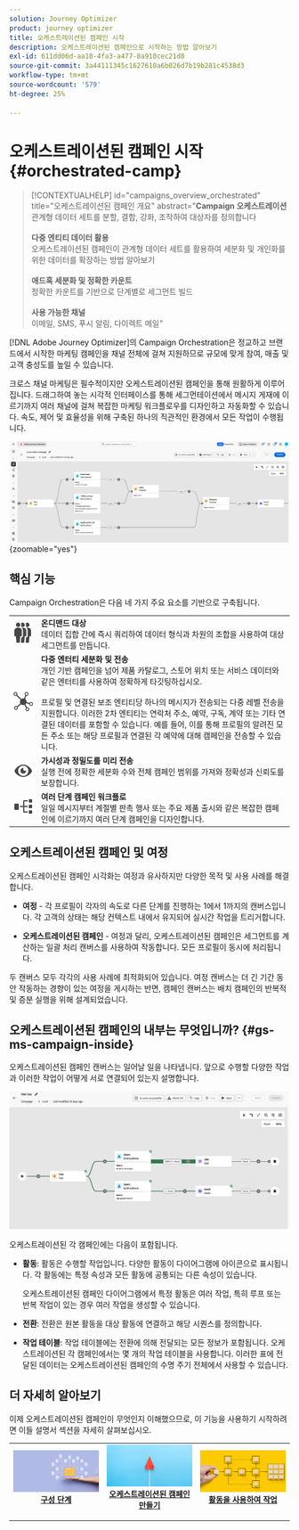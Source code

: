```yaml
---
solution: Journey Optimizer
product: journey optimizer
title: 오케스트레이션된 캠페인 시작
description: 오케스트레이션된 캠페인으로 시작하는 방법 알아보기
exl-id: 611dd06d-aa18-4fa3-a477-8a910cec21d8
source-git-commit: 3a44111345c1627610a6b026d7b19b281c4538d3
workflow-type: tm+mt
source-wordcount: '579'
ht-degree: 25%

---
```



# 오케스트레이션된 캠페인 시작 {#orchestrated-camp}

>[!CONTEXTUALHELP]
>id="campaigns_overview_orchestrated"
>title="오케스트레이션된 캠페인 개요"
>abstract="<b>Campaign 오케스트레이션</b><br/>관계형 데이터 세트를 분할, 결합, 강화, 조작하여 대상자를 정의합니다<br/><br/> <b>다중 엔티티 데이터 활용</b><br/>오케스트레이션된 캠페인이 관계형 데이터 세트를 활용하여 세분화 및 개인화를 위한 데이터를 확장하는 방법 알아보기<br/><br/><b>애드혹 세분화 및 정확한 카운트</b><br/>정확한 카운트를 기반으로 단계별로 세그먼트 빌드<br/><br/><b>사용 가능한 채널</b><br/>이메일, SMS, 푸시 알림, 다이렉트 메일"

[!DNL Adobe Journey Optimizer]의 Campaign Orchestration은 정교하고 브랜드에서 시작한 마케팅 캠페인을 채널 전체에 걸쳐 지원하므로 규모에 맞게 참여, 매출 및 고객 충성도를 높일 수 있습니다.

크로스 채널 마케팅은 필수적이지만 오케스트레이션된 캠페인을 통해 원활하게 이루어집니다. 드래그하여 놓는 시각적 인터페이스를 통해 세그먼테이션에서 메시지 게재에 이르기까지 여러 채널에 걸쳐 복잡한 마케팅 워크플로우를 디자인하고 자동화할 수 있습니다. 속도, 제어 및 효율성을 위해 구축된 하나의 직관적인 환경에서 모든 작업이 수행됩니다.

![](assets/canvas-example-diagram.png){zoomable="yes"}

## 핵심 기능

Campaign Orchestration은 다음 네 가지 주요 요소를 기반으로 구축됩니다.

<table style="table-layout:auto">
<tr style="border: 0;">
<td><img alt="온디맨드 대상" src="assets/do-not-localize/icon-audience.svg" width="150px"></a></td><td><b>온디맨드 대상</b><br/>데이터 집합 간에 즉시 쿼리하여 데이터 형식과 차원의 조합을 사용하여 대상 세그먼트를 만듭니다.</td></tr>
<tr style="border: 0;">
<td><img alt="다중 엔티티 세그멘테이션 및 전송" src="assets/do-not-localize/icon-entity.svg" width="150px"></a></td><td><b>다중 엔터티 세분화 및 전송</b><br/>개인 기반 캠페인을 넘어 제품 카탈로그, 스토어 위치 또는 서비스 데이터와 같은 엔터티를 사용하여 정확하게 타깃팅하십시오.<br/><br/>
프로필 및 연결된 보조 엔티티당 하나의 메시지가 전송되는 다중 레벨 전송을 지원합니다. 이러한 2차 엔티티는 연락처 주소, 예약, 구독, 계약 또는 기타 연결된 데이터를 포함할 수 있습니다. 예를 들어, 이를 통해 프로필의 알려진 모든 주소 또는 해당 프로필과 연결된 각 예약에 대해 캠페인을 전송할 수 있습니다.</td></tr>
<tr style="border: 0;">
<td><img alt="사전 전송 가시성 및 정밀도" src="assets/do-not-localize/icon-visibility.svg" width="150px"></a></td><td><b>가시성과 정밀도를 미리 전송</b><br/>실행 전에 정확한 세분화 수와 전체 캠페인 범위를 가져와 정확성과 신뢰도를 보장합니다.</td></tr>
<tr style="border: 0;">
<td><img alt="여러 단계 캠페인 워크플로" src="assets/do-not-localize/icon-multistep.svg" width="150px"></a></td><td><b>여러 단계 캠페인 워크플로</b><br/>일일 메시지부터 계절별 판촉 행사 또는 주요 제품 출시와 같은 복잡한 캠페인에 이르기까지 여러 단계 캠페인을 디자인합니다.</td></tr>
</table>

## 오케스트레이션된 캠페인 및 여정

오케스트레이션된 캠페인 시각화는 여정과 유사하지만 다양한 목적 및 사용 사례를 해결합니다.

* **여정** - 각 프로필이 각자의 속도로 다른 단계를 진행하는 1에서 1까지의 캔버스입니다. 각 고객의 상태는 해당 컨텍스트 내에서 유지되어 실시간 작업을 트리거합니다.

* **오케스트레이션된 캠페인** - 여정과 달리, 오케스트레이션된 캠페인은 세그먼트를 계산하는 일괄 처리 캔버스를 사용하여 작동합니다. 모든 프로필이 동시에 처리됩니다.

두 캔버스 모두 각각의 사용 사례에 최적화되어 있습니다. 여정 캔버스는 더 긴 기간 동안 작동하는 경향이 있는 여정을 게시하는 반면, 캠페인 캔버스는 배치 캠페인의 반복적 및 증분 실행을 위해 설계되었습니다.

## 오케스트레이션된 캠페인의 내부는 무엇입니까? {#gs-ms-campaign-inside}

오케스트레이션된 캠페인 캔버스는 일어날 일을 나타냅니다. 앞으로 수행할 다양한 작업과 이러한 작업이 어떻게 서로 연결되어 있는지 설명합니다.

![오케스트레이션된 캠페인 캔버스를 표시하는 이미지](assets/canvas-example.png)

오케스트레이션된 각 캠페인에는 다음이 포함됩니다.

* **활동**: 활동은 수행할 작업입니다. 다양한 활동이 다이어그램에 아이콘으로 표시됩니다. 각 활동에는 특정 속성과 모든 활동에 공통되는 다른 속성이 있습니다.

  오케스트레이션된 캠페인 다이어그램에서 특정 활동은 여러 작업, 특히 루프 또는 반복 작업이 있는 경우 여러 작업을 생성할 수 있습니다.

* **전환**: 전환은 원본 활동을 대상 활동에 연결하고 해당 시퀀스를 정의합니다.

* **작업 테이블**: 작업 테이블에는 전환에 의해 전달되는 모든 정보가 포함됩니다. 오케스트레이션된 각 캠페인에서는 몇 개의 작업 테이블을 사용합니다. 이러한 표에 전달된 데이터는 오케스트레이션된 캠페인의 수명 주기 전체에서 사용할 수 있습니다.

## 더 자세히 알아보기

이제 오케스트레이션된 캠페인이 무엇인지 이해했으므로, 이 기능을 사용하기 시작하려면 이들 설명서 섹션을 자세히 살펴보십시오.

<table><tr style="border: 0; text-align: center;">
<td>
<a href="gs-campaign-creation.md">
<img alt="캠페인 액세스 및 관리" src="assets/do-not-localize/workflow-access.jpeg">
</a>
<div>
<a href="gs-campaign-creation.md"><strong>구성 단계</strong></a>
</div>
<p>
</td>
<td>
<a href="create-orchestrated-campaign.md">
<img alt="리드" src="assets/do-not-localize/workflow-create.jpeg">
</a>
<div><a href="create-orchestrated-campaign.md"><strong>오케스트레이션된 캠페인 만들기</strong>
</div>
<p>
</td>
<td>
<a href="activities/about-activities.md">
<img alt="드물게" src="assets/do-not-localize/workflow-activities.jpeg">
</a>
<div>
<a href="activities/about-activities.md"><strong>활동을 사용하여 작업</strong></a>
</div>
<p></td>
</tr></table>
